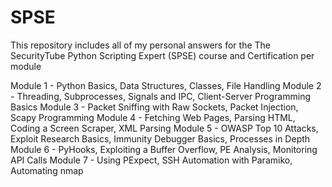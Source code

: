 # SPSE

This repository includes all of my personal answers for the The SecurityTube Python Scripting Expert (SPSE)
course and Certification per module

Module 1 - Python Basics, Data Structures, Classes, File Handling
Module 2 - Threading, Subprocesses, Signals and IPC, Client-Server Programming Basics
Module 3 - Packet Sniffing with Raw Sockets, Packet Injection, Scapy Programming
Module 4 - Fetching Web Pages, Parsing HTML, Coding a Screen Scraper, XML Parsing 
Module 5 - OWASP Top 10 Attacks, Exploit Research Basics, Immunity Debugger Basics, Processes in Depth
Module 6 - PyHooks, Exploiting a Buffer Overflow, PE Analysis, Monitoring API Calls
Module 7 - Using PExpect, SSH Automation with Paramiko, Automating nmap



